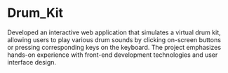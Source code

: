 # Drum_Kit
Developed an interactive web application that simulates a virtual drum kit, allowing users to play various drum sounds by clicking on-screen buttons or pressing corresponding keys on the keyboard. The project emphasizes hands-on experience with front-end development technologies and user interface design.
